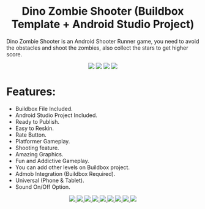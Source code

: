 <p align="center">
  <h1 align="center">Dino Zombie Shooter (Buildbox Template + Android Studio Project)</h1>
  
Dino Zombie Shooter is an Android Shooter Runner game, you need to avoid the obstacles and shoot the zombies, also collect the stars to get higher score. 

<div align="center">

<a href="https://t.me/banrossyn" target="_blank"><img src="https://img.shields.io/badge/Telegram-%40banrossyn-28a8ea"></a>
<a href="https://wa.me/+919694260426/" target="_blank"><img src="https://img.shields.io/badge/whatsapp-%40+919694260426-28a8ea"></a>
<a href="https://www.linkedin.com/in/banrossyn/" target="_blank"><img src="https://img.shields.io/badge/LinkedIn-banrossyn-informational"></a>
<a href="mailto:banrossyn@gmail.com"><img src="https://img.shields.io/badge/Email-banrossyn%40gmail.com-blue"></a>

</div>

# Features:

- Buildbox File Included.
- Android Studio Project Included.
- Ready to Publish.
- Easy to Reskin.
- Rate Button.
- Platformer Gameplay.
- Shooting feature.
- Amazing Graphics.
- Fun and Addictive Gameplay.
- You can add other levels on Buildbox project.
- Admob Integration (Buildbox Required).
- Universal (Phone & Tablet).
- Sound On/Off Option.

<p align="center">
    <a href="">
      <img src="https://user-images.githubusercontent.com/97843190/189487813-6cfc58c3-413d-4cf4-afd5-7a4dd2fe40ed.png" />
    </a>
    <a href="">
      <img src="https://user-images.githubusercontent.com/97843190/189487814-dbb63547-54ab-4188-bb0b-3f536ecdf5fb.png" />
    </a>
    <a href="">
      <img src="https://user-images.githubusercontent.com/97843190/189487815-5dc70f14-084e-41a9-a662-999ba0c9bfde.png" />
    </a>
       <a href="">
      <img src="https://user-images.githubusercontent.com/97843190/189487817-d216045c-3042-426b-a51f-f50bd1fe2389.png" />
    </a>
        <a href="">
      <img src="https://user-images.githubusercontent.com/97843190/189487818-db8e8c4a-1060-4cbd-be05-0ef6f689a94f.png" />
    </a>
        <a href="">
      <img src="https://user-images.githubusercontent.com/97843190/189487819-1af92ea2-8d17-4057-9d29-2e01926c9dc0.png" />
    </a>
        <a href="">
      <img src="https://user-images.githubusercontent.com/97843190/189487821-d59cce58-62b4-4288-bbee-2631a12f9bfc.png" />
    </a>
        <a href="">
      <img src="https://user-images.githubusercontent.com/97843190/189487823-e476a93b-5a84-4c1e-93cb-6028b9c400ee.png" />
    </a>
        <a href="">
      <img src="https://user-images.githubusercontent.com/97843190/189487824-ab739498-9c97-457e-ac6b-868e7765f9cc.png" />
    </a>
  </p>
